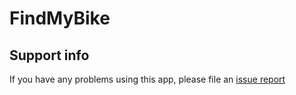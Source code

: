# FindMyBike

## Support info

If you have any problems using this app, please file an [issue report](https://github.com/jamesdonoh/FindMyBike/issues)
